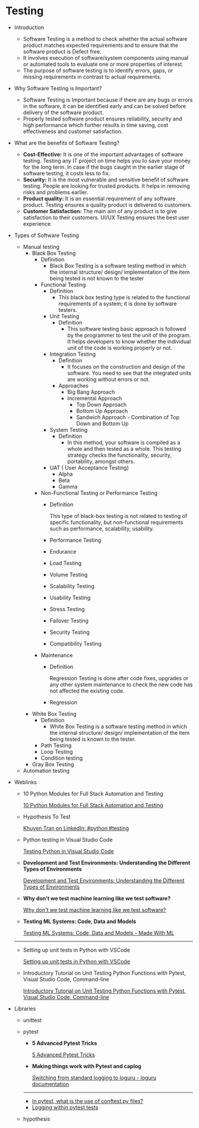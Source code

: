 # Testing

- Introduction
    - Software Testing is a method to check whether the actual software product matches expected requirements and to ensure that the software product is Defect free.
    - It involves execution of software/system components using manual or automated tools to evaluate one or more properties of interest.
    - The purpose of software testing is to identify errors, gaps, or missing requirements in contrast to actual requirements.
- Why Software Testing is Important?
    - Software Testing is Important because if there are any bugs or errors in the software, it can be identified early and can be solved before delivery of the software product.
    - Properly tested software product ensures reliability, security and high performance which further results in time saving, cost effectiveness and customer satisfaction.
- What are the benefits of Software Testing?
    - **Cost-Effective:** It is one of the important advantages of software testing. Testing any IT project on time helps you to save your money for the long term. In case if the bugs caught in the earlier stage of software testing, it costs less to fix.
    - **Security:** It is the most vulnerable and sensitive benefit of software testing. People are looking for trusted products. It helps in removing risks and problems earlier.
    - **Product quality:** It is an essential requirement of any software product. Testing ensures a quality product is delivered to customers.
    - **Customer Satisfaction:** The main aim of any product is to give satisfaction to their customers. UI/UX Testing ensures the best user experience.
- Types of Software Testing
    - Manual testing
        - Black Box Testing
            - Definition
                - Black Box Testing is a software testing method in which the internal structure/ design/ implementation of the item being tested is not known to the tester
            - Functional Testing
                - Definition
                    - This black box testing type is related to the functional requirements of a system; it is done by software testers.
                - Unit Testing
                    - Definition
                        - This software testing basic approach is followed by the programmer to test the unit of the program. It helps developers to know whether the individual unit of the code is working properly or not.
                - Integration Testing
                    - Definition
                        - It focuses on the construction and design of the software. You need to see that the integrated units are working without errors or not.
                    - Approaches
                        - Big Bang Approach
                        - Incremental Approach
                            - Top Down Approach
                            - Bottom Up Approach
                            - Sandwich Approach - Combination of Top Down and Bottom Up
                - System Testing
                    - Definition
                        - In this method, your software is compiled as a whole and then tested as a whole. This testing strategy checks the functionality, security, portability, amongst others.
                - UAT ( User Acceptance Testing)
                    - Alpha
                    - Beta
                    - Gamma
            - Non-Functional Testing or Performance Testing
                - Definition
                    
                    This type of black-box testing is not related to testing of specific functionality, but non-functional requirements such as performance, scalability, usability.
                    
                - Performance Testing
                - Endurance
                - Load Testing
                - Volume Testing
                - Scalability Testing
                - Usability Testing
                - Stress Testing
                - Failover Testing
                - Security Testing
                - Compatibility Testing
            - Maintenance
                - Definition
                    
                    Regression Testing is done after code fixes, upgrades or any other system maintenance to check the new code has not affected the existing code.
                    
                - Regression
        - White Box Testing
            - Definition
                - White Box Testing is a software testing method in which the internal structure/ design/ implementation of the item being tested is known to the tester.
            - Path Testing
            - Loop Testing
            - Condition testing
        - Gray Box Testing
    - Automation testing

- Weblinks
    - 10 Python Modules for Full Stack Automation and Testing
        
        [10 Python Modules for Full Stack Automation and Testing](https://towardsdatascience.com/10-python-modules-for-full-stack-automation-and-testing-eabccd2f025c)
        
    - Hypothesis To Test
        
        [Khuyen Tran on LinkedIn: #python #testing](https://www.linkedin.com/posts/khuyen-tran-1401_python-testing-activity-6876888074287136768-NpXL/)
        
    - Python testing in Visual Studio Code
        
        [Testing Python in Visual Studio Code](https://code.visualstudio.com/docs/python/testing)
        
    - **Development and Test Environments: Understanding the Different Types of Environments**
        
        [Development and Test Environments: Understanding the Different Types of Environments](https://www.unitrends.com/blog/development-test-environments)
        
    - ****Why don’t we test machine learning like we test software?****
        
        [Why don't we test machine learning like we test software?](https://towardsdatascience.com/why-dont-we-test-machine-learning-as-we-test-software-43f5720903d)
        
    - ****Testing ML Systems: Code, Data and Models****
        
        [Testing ML Systems: Code, Data and Models - Made With ML](https://madewithml.com/courses/mlops/testing/)
        
    
    ---
    
    - Setting up unit tests in Python with VSCode
        
        [Setting up unit tests in Python with VSCode](https://www.youtube.com/watch?v=-PHBRzL80Lk)
        
    - Introductory Tutorial on Unit Testing Python Functions with Pytest, Visual Studio Code, Command-line
        
        [Introductory Tutorial on Unit Testing Python Functions with Pytest, Visual Studio Code, Command-line](https://www.youtube.com/watch?v=UMgxJvozR5A)
        
- Libraries
    - unittest
    - pytest
        - **5 Advanced Pytest Tricks**
            
            [5 Advanced Pytest Tricks](https://benoitgoujon.com/post/six-advanced-pytest-tricks/)
            
        - **Making things work with Pytest and caplog**
            
            [Switching from standard logging to loguru - loguru documentation](https://loguru.readthedocs.io/en/0.4.1/resources/migration.html#making-things-work-with-pytest-and-caplog)
            
        
        ---
        
        - [In pytest, what is the use of conftest.py files?](https://stackoverflow.com/questions/34466027/in-pytest-what-is-the-use-of-conftest-py-files)
        - [Logging within pytest tests](https://stackoverflow.com/questions/4673373/logging-within-pytest-tests)
    - hypothesis